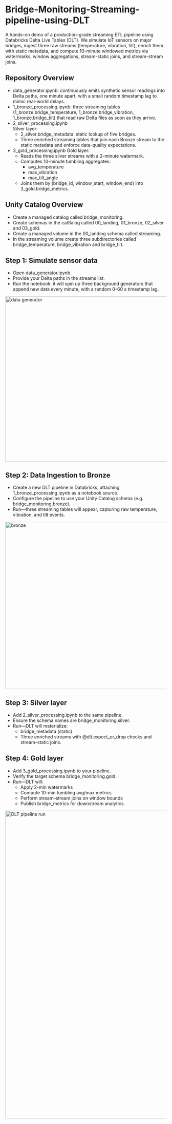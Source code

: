 # Bridge-Monitoring-Streaming-pipeline-using-DLT
A hands-on demo of a production-grade streaming ETL pipeline using Databricks Delta Live Tables (DLT). We simulate IoT sensors on major bridges, ingest three raw streams (temperature, vibration, tilt), enrich them with static metadata, and compute 10-minute windowed metrics via watermarks, window aggregations, stream-static joins, and stream-stream joins.
<br>

## Repository Overview
* data_generator.ipynb: continuously emits synthetic sensor readings into Delta paths, one minute apart, with a small random timestamp lag to mimic real-world delays.
* 1_bronze_processing.ipynb: three streaming tables (1_bronze.bridge_temperature, 1_bronze.bridge_vibration, 1_bronze.bridge_tilt) that read raw Delta files as soon as they arrive.
* 2_silver_processing.ipynb<br>
  Silver layer:<br>
  * 2_silver.bridge_metadata: static lookup of five bridges.
  * Three enriched streaming tables that join each Bronze stream to the static metadata and enforce data-quality expectations.
* 3_gold_processing.ipynb
Gold layer:
  * Reads the three silver streams with a 2-minute watermark.
  * Computes 10-minute tumbling aggregates:
     * avg_temperature
     * max_vibration
     * max_tilt_angle
  * Joins them by (bridge_id, window_start, window_end) into 3_gold.bridge_metrics.
 
## Unity Catalog Overview<br>
* Create a managed catalog called bridge_monitoring.
* Create schemas in the catßalog called 00_landing, 01_bronze, 02_silver and 03_gold.
* Create a managed volume in the 00_landing schema called streaming.
* In the streaming volume create three subdirectories called bridge_temperature, bridge_vibration and bridge_tilt.

## Step 1: Simulate sensor data<br>
* Open data_generator.ipynb.
* Provide your Delta paths in the streams list.
* Run the notebook: it will spin up three background generators that append new data every minute, with a random 0–60 s timestamp lag.

 <img width="515" alt="data generator" src="https://github.com/user-attachments/assets/3b80c758-b8eb-44b3-b73c-10b78f5678a2" />
 
## Step 2: Data Ingestion to Bronze<br>
* Create a new DLT pipeline in Databricks, attaching 1_bronze_processing.ipynb as a notebook source.
* Configure the pipeline to use your Unity Catalog schema (e.g. bridge_monitoring.bronze).
* Run—three streaming tables will appear, capturing raw temperature, vibration, and tilt events.

<img width="521" alt="bronze" src="https://github.com/user-attachments/assets/042bc62d-db37-4a9d-9932-5f13969d69f8" />

## Step 3: Silver layer<br>
* Add 2_silver_processing.ipynb to the same pipeline.
* Ensure the schema names are bridge_monitoring.silver.
* Run—DLT will materialize:
  * bridge_metadata (static)
  * Three enriched streams with @dlt.expect_or_drop checks and stream–static joins.
 
## Step 4: Gold layer<br>
* Add 3_gold_processing.ipynb to your pipeline.
* Verify the target schema bridge_monitoring.gold.
* Run—DLT will:
  * Apply 2-min watermarks
  * Compute 10-min tumbling avg/max metrics
  * Perform stream–stream joins on window bounds
  * Publish bridge_metrics for downstream analytics.
  
<img width="959" alt="DLT pipeline run" src="https://github.com/user-attachments/assets/7896c4e3-7c37-4da0-914e-51489af17fc2" />
